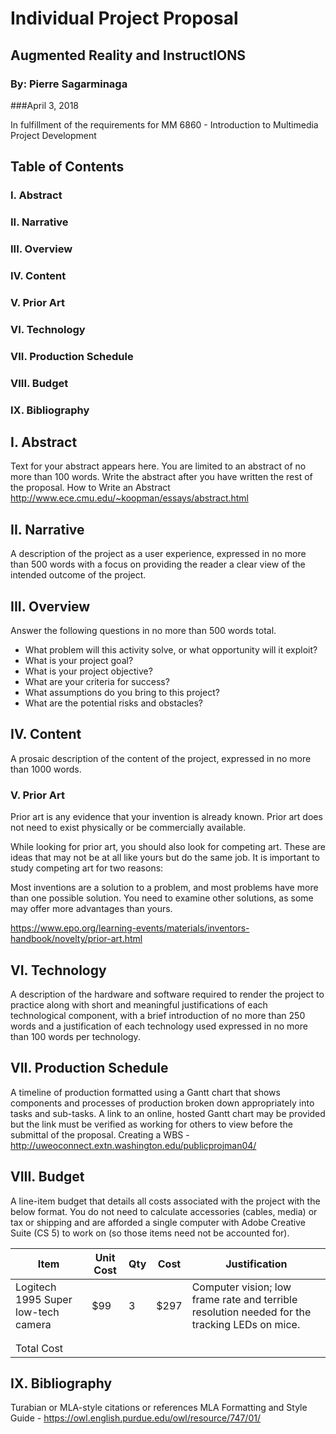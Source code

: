 # Individual Project Proposal

## Augmented Reality and InstructIONS
### By: Pierre Sagarminaga
###April 3, 2018

In fulfillment of the requirements for MM 6860 - Introduction to Multimedia Project Development


## Table of Contents
### I. Abstract
### II. Narrative
### III. Overview
### IV. Content
### V. Prior Art
### VI. Technology
### VII. Production Schedule
### VIII. Budget
### IX. Bibliography




## I. Abstract

Text for your abstract appears here. You are limited to an abstract of no more than 100 words. Write the abstract after you have written the rest of the proposal.
How to Write an Abstract http://www.ece.cmu.edu/~koopman/essays/abstract.html

## II. Narrative

A description of the project as a user experience, expressed in no more than 500 words with a focus on providing the reader a clear view of the intended outcome of the project.

## III. Overview
Answer the following questions in no more than 500 words total.

* What problem will this activity solve, or what opportunity will it exploit?
* What is your project goal?
* What is your project objective?
* What are your criteria for success?
* What assumptions do you bring to this project?
* What are the potential risks and obstacles?

## IV. Content

A prosaic description of the content of the project, expressed in no more than 1000 words.

### V. Prior Art
Prior art is any evidence that your invention is already known. Prior art does not need to exist physically or be commercially available.

While looking for prior art, you should also look for competing art. These are ideas that may not be at all like yours but do the same job. It is important to study competing art for two reasons:

Most inventions are a solution to a problem, and most problems have more than one possible solution. You need to examine other solutions, as some may offer more advantages than yours.

https://www.epo.org/learning-events/materials/inventors-handbook/novelty/prior-art.html

## VI. Technology

A description of the hardware and software required to render the project to practice along with short and meaningful justifications of each technological component, with a brief introduction of no more than 250 words and a justification of each technology used expressed in no more than 100 words per technology.

## VII. Production Schedule

A timeline of production formatted using a Gantt chart that shows components and processes of production broken down appropriately into tasks and sub-tasks. A link to an online, hosted Gantt chart may be provided but the link must be verified as working for others to view before the submittal of the proposal.
Creating a  WBS - http://uweoconnect.extn.washington.edu/publicprojman04/

## VIII. Budget

A line-item budget that details all costs associated with the project with the below format. You do not need to calculate accessories (cables, media) or tax or shipping and are afforded a single computer with Adobe Creative Suite (CS 5) to work on (so those items need not be accounted for).

|Item|Unit Cost|Qty|Cost|Justification|
|---|---|---|---|---|
|Logitech 1995 Super low-tech camera|$99|3|$297|Computer vision; low frame rate and terrible resolution needed for the tracking LEDs on mice.|
||||||
||||||
|Total Cost||||||

## IX. Bibliography

Turabian or MLA-style citations or references
MLA Formatting and Style Guide - https://owl.english.purdue.edu/owl/resource/747/01/
